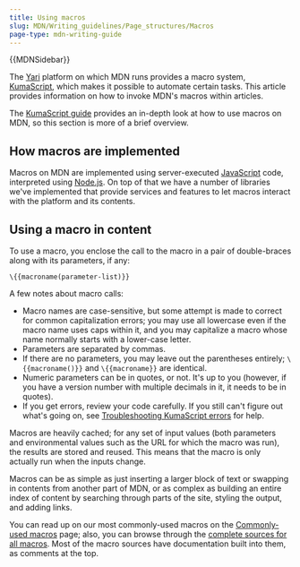 ```yaml
---
title: Using macros
slug: MDN/Writing_guidelines/Page_structures/Macros
page-type: mdn-writing-guide
---
```


{{MDNSidebar}}

The [Yari](https://github.com/mdn/yari/tree/main/docs/what-yari-does.md) platform on which MDN runs provides a macro system, [KumaScript](https://github.com/mdn/yari/tree/main/docs/kumascript), which makes it possible to automate certain tasks. This article provides information on how to invoke MDN's macros within articles.

The [KumaScript guide](https://github.com/mdn/yari/blob/main/docs/kumascript/README.md) provides an in-depth look at how to use macros on MDN, so this section is more of a brief overview.

## How macros are implemented

Macros on MDN are implemented using server-executed [JavaScript](/en-US/docs/Web/JavaScript) code, interpreted using [Node.js](https://nodejs.org/en/). On top of that we have a number of libraries we've implemented that provide services and features to let macros interact with the platform and its contents.

## Using a macro in content

To use a macro, you enclose the call to the macro in a pair of double-braces along with its parameters, if any:

```plain
\{{macroname(parameter-list)}}
```

A few notes about macro calls:

- Macro names are case-sensitive, but some attempt is made to correct for common capitalization errors; you may use all lowercase even if the macro name uses caps within it, and you may capitalize a macro whose name normally starts with a lower-case letter.
- Parameters are separated by commas.
- If there are no parameters, you may leave out the parentheses entirely; `\{{macroname()}}` and `\{{macroname}}` are identical.
- Numeric parameters can be in quotes, or not. It's up to you (however, if you have a version number with multiple decimals in it, it needs to be in quotes).
- If you get errors, review your code carefully. If you still can't figure out what's going on, see [Troubleshooting KumaScript errors](https://github.com/mdn/yari/blob/main/docs/kumascript/troubleshooting-errors.md) for help.

Macros are heavily cached; for any set of input values (both parameters and environmental values such as the URL for which the macro was run), the results are stored and reused. This means that the macro is only actually run when the inputs change.

Macros can be as simple as just inserting a larger block of text or swapping in contents from another part of MDN, or as complex as building an entire index of content by searching through parts of the site, styling the output, and adding links.

You can read up on our most commonly-used macros on the [Commonly-used macros](/en-US/docs/MDN/Writing_guidelines/Page_structures/Macros/Commonly_used_macros) page; also, you can browse through the [complete sources for all macros](https://github.com/mdn/yari/tree/main/kumascript/macros). Most of the macro sources have documentation built into them, as comments at the top.
